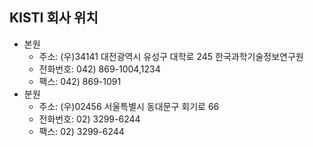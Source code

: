 ## KISTI 회사 위치

- 본원
  - 주소: (우)34141 대전광역시 유성구 대학로 245 한국과학기술정보연구원
  - 전화번호: 042) 869-1004,1234
  - 팩스: 042) 869-1091
- 분원
  - 주소: (우)02456 서울특별시 동대문구 회기로 66     
  - 전화번호: 02) 3299-6244
  - 팩스: 02) 3299-6244
